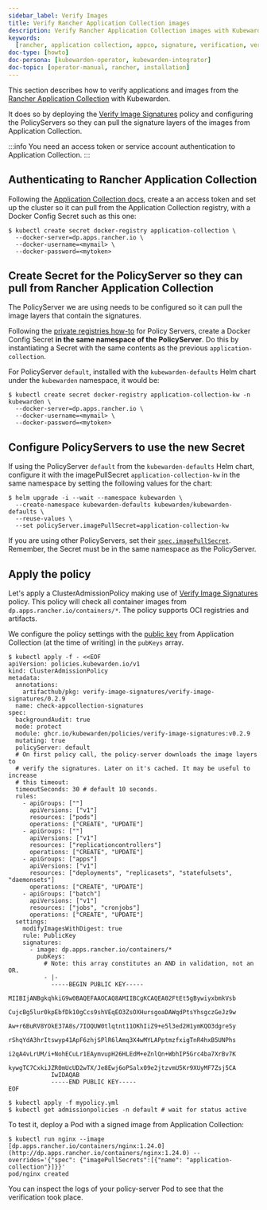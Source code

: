 ```yaml
---
sidebar_label: Verify Images
title: Verify Rancher Application Collection images
description: Verify Rancher Application Collection images with Kubewarden.
keywords:
  [rancher, application collection, appco, signature, verification, verify]
doc-type: [howto]
doc-persona: [kubewarden-operator, kubewarden-integrator]
doc-topic: [operator-manual, rancher, installation]
---
```


<head>
  <link rel="canonical" href="https://docs.kubewarden.io/howtos/application-collection/verify-images"/>
</head>

This section describes how to verify applications and images from the [Rancher
Application Collection](https://apps.rancher.io/) with Kubewarden.

It does so by deploying the [Verify Image
Signatures](https://artifacthub.io/packages/kubewarden/verify-image-signatures/verify-image-signatures)
policy and configuring the PolicyServers so they can pull the signature layers
of the images from Application Collection.

:::info
You need an access token or service account authentication to Application Collection.
:::

## Authenticating to Rancher Application Collection

Following the [Application Collection
docs](https://docs.apps.rancher.io/get-started/authentication/), create a an
access token and set up the cluster so it can pull from the Application
Collection registry, with a Docker Config Secret such as this one:

```console
$ kubectl create secret docker-registry application-collection \
  --docker-server=dp.apps.rancher.io \
  --docker-username=<mymail> \
  --docker-password=<mytoken>
```

## Create Secret for the PolicyServer so they can pull from Rancher Application Collection

The PolicyServer we are using needs to be configured so it can pull the image
layers that contain the signatures.

Following the [private registries how-to](../policy-servers/private-registry)
for Policy Servers, create a Docker Config Secret **in the same namespace of
the PolicyServer**. Do this by instantiating a Secret with
the same contents as the previous `application-collection`.

For PolicyServer `default`, installed with the `kubewarden-defaults` Helm chart
under the `kubewarden` namespace, it would be:

```console
$ kubectl create secret docker-registry application-collection-kw -n kubewarden \
  --docker-server=dp.apps.rancher.io \
  --docker-username=<mymail> \
  --docker-password=<mytoken>
```

## Configure PolicyServers to use the new Secret

If using the PolicyServer `default` from the `kubewarden-defaults` Helm chart,
configure it with the imagePullSecret `application-collection-kw` in the same
namespace by setting the following values for the chart:

```console
$ helm upgrade -i --wait --namespace kubewarden \
  --create-namespace kubewarden-defaults kubewarden/kubewarden-defaults \
  --reuse-values \
  --set policyServer.imagePullSecret=application-collection-kw
```

If you are using other PolicyServers, set their
[`spec.imagePullSecret`](../../reference/CRDs#policyserverspec).
Remember, the Secret must be in the same namespace as the PolicyServer.

## Apply the policy

Let's apply a ClusterAdmissionPolicy making use of [Verify Image
Signatures](https://artifacthub.io/packages/kubewarden/verify-image-signatures/verify-image-signatures)
policy. This policy will check all container images from
`dp.apps.rancher.io/containers/*`. The policy supports OCI registries and
artifacts.

We configure the policy settings with the [public
key](https://docs.apps.rancher.io/howto-guides/verify-signatures-with-kubewarden/) from
Application Collection (at the time of writing) in the `pubKeys` array.

```console
$ kubectl apply -f - <<EOF
apiVersion: policies.kubewarden.io/v1
kind: ClusterAdmissionPolicy
metadata:
  annotations:
    artifacthub/pkg: verify-image-signatures/verify-image-signatures/0.2.9
  name: check-appcollection-signatures
spec:
  backgroundAudit: true
  mode: protect
  module: ghcr.io/kubewarden/policies/verify-image-signatures:v0.2.9
  mutating: true
  policyServer: default
  # On first policy call, the policy-server downloads the image layers to
  # verify the signatures. Later on it's cached. It may be useful to increase
  # this timeout:
  timeoutSeconds: 30 # default 10 seconds.
  rules:
    - apiGroups: [""]
      apiVersions: ["v1"]
      resources: ["pods"]
      operations: ["CREATE", "UPDATE"]
    - apiGroups: [""]
      apiVersions: ["v1"]
      resources: ["replicationcontrollers"]
      operations: ["CREATE", "UPDATE"]
    - apiGroups: ["apps"]
      apiVersions: ["v1"]
      resources: ["deployments", "replicasets", "statefulsets", "daemonsets"]
      operations: ["CREATE", "UPDATE"]
    - apiGroups: ["batch"]
      apiVersions: ["v1"]
      resources: ["jobs", "cronjobs"]
      operations: ["CREATE", "UPDATE"]
  settings:
    modifyImagesWithDigest: true
    rule: PublicKey
    signatures:
      - image: dp.apps.rancher.io/containers/*
        pubKeys:
          # Note: this array constitutes an AND in validation, not an OR.
          - |-
            -----BEGIN PUBLIC KEY-----
            MIIBIjANBgkqhkiG9w0BAQEFAAOCAQ8AMIIBCgKCAQEA02FtEt5gBywiyxbmkVsb
            CujcBg5lur0kpEbfDk10gCcs9shVEqEO3ZsOXHursgoaDAWqdPtsYhsgczGeJz9w
            Aw+r6BuRV8YOkE37A8s/7IOQUW0tlqtnt11OKhIiZ9+e5l3ed2H1ymKQO3dgreSy
            rShqYdA3hrItswyp41ApF6zhjSPlR6lAmq3X4wMYLAPptmzfxigTnR4hxB5UNPhs
            i2qA4vLrUM/i+NohECuLr1EAymvupH26HLEdM+eZnlQn+WbhIP5Grc4ba7XrBv7K
            kywgTC7CxkiJZR0mUcUD2wTX/Je8Ewj6oPSalx09e2jtzvmU5Kr9XUyMF7Zsj5CA
            IwIDAQAB
            -----END PUBLIC KEY-----
EOF
```

```
$ kubectl apply -f mypolicy.yml
$ kubectl get admissionpolicies -n default # wait for status active
```

To test it, deploy a Pod with a signed image from Application Collection:

```
$ kubectl run nginx --image [dp.apps.rancher.io/containers/nginx:1.24.0](http://dp.apps.rancher.io/containers/nginx:1.24.0) --overrides='{"spec": {"imagePullSecrets":[{"name": "application-collection"}]}}'
pod/nginx created
```

You can inspect the logs of your policy-server Pod to see that the verification
took place.
